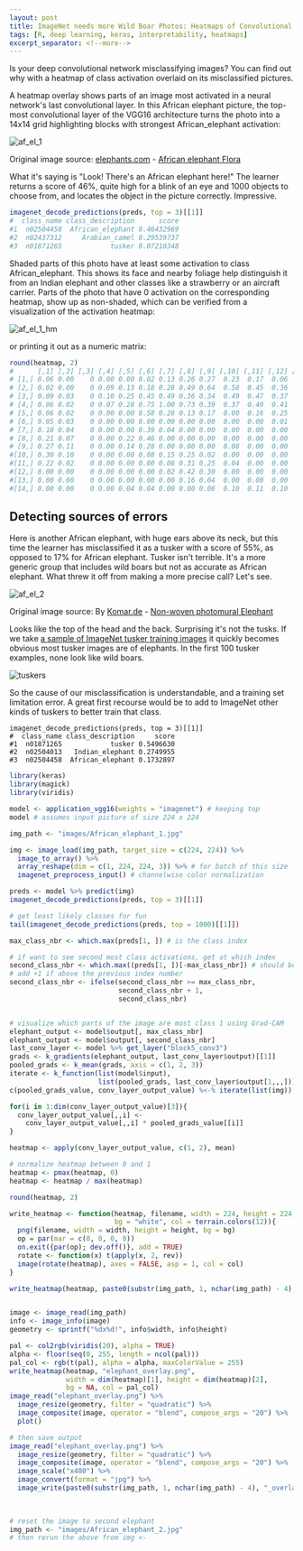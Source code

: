 ```yaml
---
layout: post
title: ImageNet needs more Wild Boar Photos: Heatmaps of Convolutional Neural Networks to Diagnose Misclassifications [R, deep learning, keras, interpretability, heatmaps]
tags: [R, deep learning, keras, interpretability, heatmaps]
excerpt_separator: <!--more-->
---
```


Is your deep convolutional network misclassifying images? You can find out why with a heatmap of class activation overlaid on its misclassified pictures. 

A heatmap overlay shows parts of an image most activated in a neural network's last convolutional layer. In this African elephant picture, the top-most convolutional layer of the VGG16 architecture turns the photo into a 14x14 grid highlighting blocks with strongest African_elephant activation:

![af_el_1](https://dgarmat.github.io/images/African_elephant_1_overlay.jpg "af_el_1")

<!--more-->
Original image source: 
<a rel="nofollow" class="external text" href="https://www.elephants.com">elephants.com</a> - <a rel="nofollow" class="external text" href="https://elephants-media.s3.amazonaws.com/images/399/original/Flora%20ears%20out%20carrying%20limb_0002AA.jpg">African elephant Flora</a>

What it's saying is "Look! There's an African elephant here!" The learner returns a score of 46%, quite high for a blink of an eye and 1000 objects to choose from, and locates the object in the picture correctly. Impressive.

```r
imagenet_decode_predictions(preds, top = 3)[[1]]
#  class_name class_description      score
#1  n02504458  African_elephant 0.46432969
#2  n02437312     Arabian_camel 0.29539737
#3  n01871265            tusker 0.07210348
```

Shaded parts of this photo have at least some activation to class African_elephant. This shows its face and nearby foliage help distinguish it from an Indian elephant and other classes like a strawberry or an aircraft carrier. Parts of the photo that have 0 activation on the corresponding heatmap, show up as non-shaded, which can be verified from a visualization of the activation heatmap:

![af_el_1_hm](https://dgarmat.github.io/images/African_elephant_1_heatmap.png "af_el_1_hm")

or printing it out as a numeric matrix:

```r
round(heatmap, 2)
#      [,1] [,2] [,3] [,4] [,5] [,6] [,7] [,8] [,9] [,10] [,11] [,12] [,13] [,14]
# [1,] 0.06 0.00    0 0.00 0.00 0.02 0.13 0.26 0.27  0.23  0.17  0.06  0.06  0.12
# [2,] 0.02 0.00    0 0.09 0.13 0.18 0.28 0.49 0.64  0.58  0.45  0.36  0.18  0.10
# [3,] 0.09 0.03    0 0.10 0.25 0.45 0.49 0.36 0.34  0.49  0.47  0.37  0.20  0.13
# [4,] 0.06 0.02    0 0.07 0.28 0.75 1.00 0.73 0.39  0.37  0.40  0.41  0.31  0.14
# [5,] 0.06 0.02    0 0.00 0.00 0.58 0.28 0.13 0.17  0.00  0.16  0.25  0.12  0.05
# [6,] 0.05 0.03    0 0.00 0.00 0.00 0.00 0.00 0.00  0.00  0.00  0.01  0.00  0.05
# [7,] 0.10 0.04    0 0.00 0.00 0.39 0.04 0.00 0.00  0.00  0.00  0.00  0.00  0.02
# [8,] 0.21 0.07    0 0.00 0.22 0.46 0.00 0.00 0.00  0.00  0.00  0.00  0.00  0.00
# [9,] 0.27 0.11    0 0.00 0.14 0.28 0.00 0.00 0.00  0.08  0.00  0.00  0.00  0.00
#[10,] 0.30 0.10    0 0.00 0.00 0.08 0.15 0.25 0.02  0.00  0.00  0.00  0.00  0.00
#[11,] 0.22 0.02    0 0.00 0.00 0.00 0.08 0.31 0.25  0.04  0.00  0.00  0.00  0.00
#[12,] 0.00 0.00    0 0.00 0.00 0.00 0.02 0.42 0.30  0.00  0.00  0.00  0.00  0.00
#[13,] 0.00 0.00    0 0.00 0.00 0.00 0.00 0.16 0.04  0.00  0.00  0.00  0.00  0.00
#[14,] 0.00 0.00    0 0.00 0.04 0.04 0.00 0.00 0.06  0.10  0.11  0.10  0.07  0.10
```


## Detecting sources of errors

Here is another African elephant, with huge ears above its neck, but this time the learner has misclassified it as a tusker with a score of 55%, as opposed to 17% for African elephant. Tusker isn't terrible. It's a more generic group that includes wild boars but not as accurate as African elephant. What threw it off from making a more precise call? Let's see. 

![af_el_2](https://dgarmat.github.io/images/African_elephant_2_overlay.jpg "af_el_2")

Original image source: 
By <a rel="nofollow" class="external text" href="https://www.komar.de/en/elephant.html">Komar.de</a> - <a rel="nofollow" class="external text" href="https://www.komar.de/en/media/catalog/product/cache/5/image/780x/17f82f742ffe127f42dca9de82fb58b1/x/x/xxl4-529_elephant_ma.jpg">Non-woven photomural Elephant</a>


Looks like the top of the head and the back. Surprising it's not the tusks. If we take [a sample of ImageNet tusker training images](http://imagenet.stanford.edu/synset?wnid=n01871265) it quickly becomes obvious most tusker images are of elephants. In the first 100 tusker examples, none look like wild boars.

![tuskers](https://dgarmat.github.io/images/tusker_imagenet.JPG "tuskers")

So the cause of our misclassification is understandable, and a training set limitation error. A great first recourse would be to add to ImageNet other kinds of tuskers to better train that class.

```
imagenet_decode_predictions(preds, top = 3)[[1]]
#  class_name class_description     score
#1  n01871265            tusker 0.5496630
#2  n02504013   Indian_elephant 0.2749955
#3  n02504458  African_elephant 0.1732897
```


```r
library(keras)
library(magick)
library(viridis)

model <- application_vgg16(weights = "imagenet") # keeping top
model # assumes input picture of size 224 x 224

img_path <- "images/African_elephant_1.jpg"

img <- image_load(img_path, target_size = c(224, 224)) %>% 
  image_to_array() %>% 
  array_reshape(dim = c(1, 224, 224, 3)) %>% # for batch of this size
  imagenet_preprocess_input() # channelwise color normalization

preds <- model %>% predict(img)
imagenet_decode_predictions(preds, top = 3)[[1]]

# get least likely classes for fun
tail(imagenet_decode_predictions(preds, top = 1000)[[1]])

max_class_nbr <- which.max(preds[1, ]) # is the class index

# if want to see second most class activations, get at which index
second_class_nbr <- which.max((preds[1, ])[-max_class_nbr]) # should be second 
# add +1 if above the previous index number
second_class_nbr <- ifelse(second_class_nbr >= max_class_nbr,  
                           second_class_nbr + 1, 
                           second_class_nbr)


# visualize which parts of the image are most class 1 using Grad-CAM
elephant_output <- model$output[, max_class_nbr]
elephant_output <- model$output[, second_class_nbr]
last_conv_layer <- model %>% get_layer("block5_conv3")
grads <- k_gradients(elephant_output, last_conv_layer$output)[[1]]
pooled_grads <- k_mean(grads, axis = c(1, 2, 3))
iterate <- k_function(list(model$input),
                      list(pooled_grads, last_conv_layer$output[1,,,]))
c(pooled_grads_value, conv_layer_output_value) %<-% iterate(list(img))

for(i in 1:dim(conv_layer_output_value)[3]){
  conv_layer_output_value[,,i] <- 
    conv_layer_output_value[,,i] * pooled_grads_value[[i]]
}

heatmap <- apply(conv_layer_output_value, c(1, 2), mean)

# normalize heatmap between 0 and 1
heatmap <- pmax(heatmap, 0)
heatmap <- heatmap / max(heatmap)

round(heatmap, 2)

write_heatmap <- function(heatmap, filename, width = 224, height = 224,
                          bg = "white", col = terrain.colors(12)){
  png(filename, width = width, height = height, bg = bg)
  op = par(mar = c(0, 0, 0, 0))
  on.exit({par(op); dev.off()}, add = TRUE)
  rotate <- function(x) t(apply(x, 2, rev))
  image(rotate(heatmap), axes = FALSE, asp = 1, col = col)
}

write_heatmap(heatmap, paste0(substr(img_path, 1, nchar(img_path) - 4), "_heatmap.png"))


image <- image_read(img_path)
info <- image_info(image)
geometry <- sprintf("%dx%d!", info$width, info$height)

pal <- col2rgb(viridis(20), alpha = TRUE)
alpha <- floor(seq(0, 255, length = ncol(pal)))
pal_col <- rgb(t(pal), alpha = alpha, maxColorValue = 255)
write_heatmap(heatmap, "elephant_overlay.png",
              width = dim(heatmap)[1], height = dim(heatmap)[2], 
              bg = NA, col = pal_col)
image_read("elephant_overlay.png") %>% 
  image_resize(geometry, filter = "quadratic") %>% 
  image_composite(image, operator = "blend", compose_args = "20") %>% 
  plot()

# then save output
image_read("elephant_overlay.png") %>% 
  image_resize(geometry, filter = "quadratic") %>% 
  image_composite(image, operator = "blend", compose_args = "20") %>% 
  image_scale("x480") %>% 
  image_convert(format = "jpg") %>% 
  image_write(paste0(substr(img_path, 1, nchar(img_path) - 4), "_overlay.jpg"))
  
  

# reset the image to second elephant
img_path <- "images/African_elephant_2.jpg"
# then rerun the above from img <-
```
